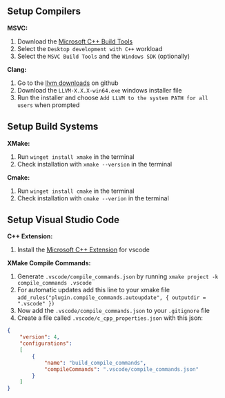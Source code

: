 ## Setup Compilers

**MSVC:**

1. Download the [Microsoft C++ Build Tools](https://visualstudio.microsoft.com/visual-cpp-build-tools/)
2. Select the ``Desktop development with C++`` workload
3. Select the ``MSVC Build Tools`` and the ``Windows SDK`` (optionally)

**Clang:**
1. Go to the [llvm downloads](https://github.com/llvm/llvm-project/releases) on github
2. Download the ``LLVM-X.X.X-win64.exe`` windows installer file
3. Run the installer and choose ``Add LLVM to the system PATH for all users`` when prompted

## Setup Build Systems

**XMake:**

1. Run ``winget install xmake`` in the terminal
2. Check installation with ``xmake --version`` in the terminal

**Cmake:**

1. Run ``winget install cmake`` in the terminal
2. Check installation with ``cmake --verion`` in the terminal

## Setup Visual Studio Code

**C++ Extension:**

1. Install the [Microsoft C++ Extension](https://marketplace.visualstudio.com/items?itemName=ms-vscode.cpptools) for vscode

**XMake Compile Commands:**

1. Generate ``.vscode/compile_commands.json`` by running ``xmake project -k compile_commands .vscode``
2. For automatic updates add this line to your xmake file ``add_rules("plugin.compile_commands.autoupdate", { outputdir = ".vscode" })``
3. Now add the ``.vscode/compile_commands.json`` to your ``.gitignore`` file
4. Create a file called ``.vscode/c_cpp_properties.json`` with this json:
```json
{
    "version": 4,
    "configurations":
    [
        {
            "name": "build_compile_commands",
            "compileCommands": ".vscode/compile_commands.json"
        }
    ]
}
```
